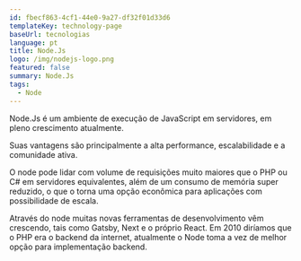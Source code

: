 ```yaml
---
id: fbecf863-4cf1-44e0-9a27-df32f01d33d6
templateKey: technology-page
baseUrl: tecnologias
language: pt
title: Node.Js
logo: /img/nodejs-logo.png
featured: false
summary: Node.Js
tags:
  - Node
---
```

Node.Js é um ambiente de execução de JavaScript em servidores, em pleno crescimento atualmente.

Suas vantagens são principalmente a alta performance, escalabilidade e a comunidade ativa. 

O node pode lidar com volume de requisições muito maiores que o PHP ou C# em servidores equivalentes, além de um consumo de memória super reduzido, o que o torna uma opção econômica para aplicações com possibilidade de escala.

Através do node muitas novas ferramentas de desenvolvimento vêm crescendo, tais como Gatsby, Next e o próprio React. Em 2010 diríamos que o PHP era o backend da internet, atualmente o Node toma a vez de melhor opção para implementação backend.

